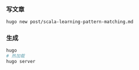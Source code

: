 

### 写文章
```bash
hugo new post/scala-learning-pattern-matching.md
```


### 生成
```bash
hugo 
# 热加载
hugo server 
```